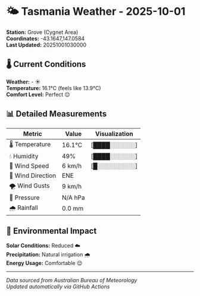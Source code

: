 # 🌤️ Tasmania Weather - 2025-10-01

**Station:** Grove (Cygnet Area)  
**Coordinates:** -43.1647,147.0584  
**Last Updated:** 20251001030000

## 🌡️ Current Conditions

**Weather:** - ☀️  
**Temperature:** 16.1°C (feels like 13.9°C)  
**Comfort Level:** Perfect 😌

## 📊 Detailed Measurements

| Metric | Value | Visualization |
|--------|-------|---------------|
| 🌡️ Temperature | 16.1°C | [████░░░░░░] |
| 💧 Humidity | 49% | [████░░░░░░] |
| 💨 Wind Speed | 6 km/h | [█░░░░░░░░░] |
| 🧭 Wind Direction | ENE | |
| 🌪️ Wind Gusts | 9 km/h | |
| 🔽 Pressure | N/A hPa | |
| 🌧️ Rainfall | 0.0 mm | |

## 🌱 Environmental Impact

**Solar Conditions:** Reduced ☁️  
**Precipitation:** Natural irrigation 🌧️  
**Energy Usage:** Comfortable 😌

---
*Data sourced from Australian Bureau of Meteorology*  
*Updated automatically via GitHub Actions*
